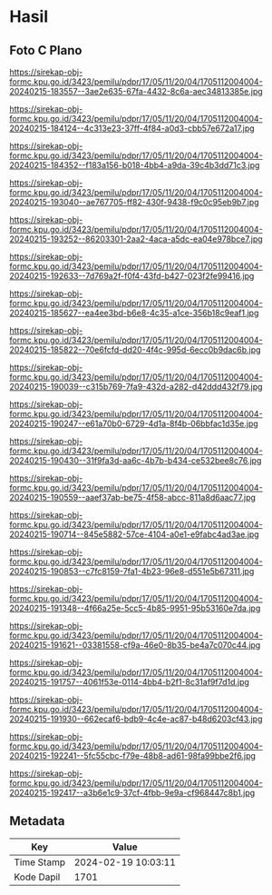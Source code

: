 # Hasil

## Foto C Plano

https://sirekap-obj-formc.kpu.go.id/3423/pemilu/pdpr/17/05/11/20/04/1705112004004-20240215-183557--3ae2e635-67fa-4432-8c6a-aec34813385e.jpg

https://sirekap-obj-formc.kpu.go.id/3423/pemilu/pdpr/17/05/11/20/04/1705112004004-20240215-184124--4c313e23-37ff-4f84-a0d3-cbb57e672a17.jpg

https://sirekap-obj-formc.kpu.go.id/3423/pemilu/pdpr/17/05/11/20/04/1705112004004-20240215-184352--f183a156-b018-4bb4-a9da-39c4b3dd71c3.jpg

https://sirekap-obj-formc.kpu.go.id/3423/pemilu/pdpr/17/05/11/20/04/1705112004004-20240215-193040--ae767705-ff82-430f-9438-f9c0c95eb9b7.jpg

https://sirekap-obj-formc.kpu.go.id/3423/pemilu/pdpr/17/05/11/20/04/1705112004004-20240215-193252--86203301-2aa2-4aca-a5dc-ea04e978bce7.jpg

https://sirekap-obj-formc.kpu.go.id/3423/pemilu/pdpr/17/05/11/20/04/1705112004004-20240215-192633--7d769a2f-f0f4-43fd-b427-023f2fe99416.jpg

https://sirekap-obj-formc.kpu.go.id/3423/pemilu/pdpr/17/05/11/20/04/1705112004004-20240215-185627--ea4ee3bd-b6e8-4c35-a1ce-356b18c9eaf1.jpg

https://sirekap-obj-formc.kpu.go.id/3423/pemilu/pdpr/17/05/11/20/04/1705112004004-20240215-185822--70e6fcfd-dd20-4f4c-995d-6ecc0b9dac6b.jpg

https://sirekap-obj-formc.kpu.go.id/3423/pemilu/pdpr/17/05/11/20/04/1705112004004-20240215-190039--c315b769-7fa9-432d-a282-d42ddd432f79.jpg

https://sirekap-obj-formc.kpu.go.id/3423/pemilu/pdpr/17/05/11/20/04/1705112004004-20240215-190247--e61a70b0-6729-4d1a-8f4b-06bbfac1d35e.jpg

https://sirekap-obj-formc.kpu.go.id/3423/pemilu/pdpr/17/05/11/20/04/1705112004004-20240215-190430--31f9fa3d-aa6c-4b7b-b434-ce532bee8c76.jpg

https://sirekap-obj-formc.kpu.go.id/3423/pemilu/pdpr/17/05/11/20/04/1705112004004-20240215-190559--aaef37ab-be75-4f58-abcc-811a8d6aac77.jpg

https://sirekap-obj-formc.kpu.go.id/3423/pemilu/pdpr/17/05/11/20/04/1705112004004-20240215-190714--845e5882-57ce-4104-a0e1-e9fabc4ad3ae.jpg

https://sirekap-obj-formc.kpu.go.id/3423/pemilu/pdpr/17/05/11/20/04/1705112004004-20240215-190853--c7fc8159-7fa1-4b23-96e8-d551e5b67311.jpg

https://sirekap-obj-formc.kpu.go.id/3423/pemilu/pdpr/17/05/11/20/04/1705112004004-20240215-191348--4f66a25e-5cc5-4b85-9951-95b53160e7da.jpg

https://sirekap-obj-formc.kpu.go.id/3423/pemilu/pdpr/17/05/11/20/04/1705112004004-20240215-191621--03381558-cf9a-46e0-8b35-be4a7c070c44.jpg

https://sirekap-obj-formc.kpu.go.id/3423/pemilu/pdpr/17/05/11/20/04/1705112004004-20240215-191757--4061f53e-0114-4bb4-b2f1-8c31af9f7d1d.jpg

https://sirekap-obj-formc.kpu.go.id/3423/pemilu/pdpr/17/05/11/20/04/1705112004004-20240215-191930--662ecaf6-bdb9-4c4e-ac87-b48d6203cf43.jpg

https://sirekap-obj-formc.kpu.go.id/3423/pemilu/pdpr/17/05/11/20/04/1705112004004-20240215-192241--5fc55cbc-f79e-48b8-ad61-98fa99bbe2f6.jpg

https://sirekap-obj-formc.kpu.go.id/3423/pemilu/pdpr/17/05/11/20/04/1705112004004-20240215-192417--a3b6e1c9-37cf-4fbb-9e9a-cf968447c8b1.jpg


## Metadata

| Key        | Value               |
| ---------- | ------------------- |
| Time Stamp | 2024-02-19 10:03:11 |
| Kode Dapil | 1701                |



